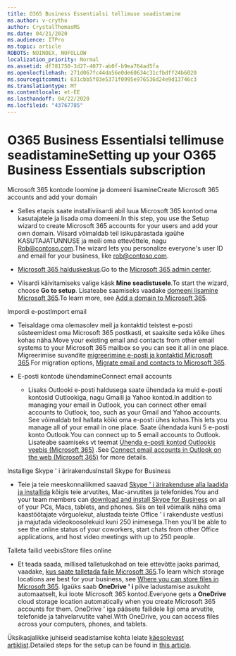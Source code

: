 ```yaml
---
title: O365 Business Essentialsi tellimuse seadistamine
ms.author: v-crytho
author: CrystalThomasMS
ms.date: 04/21/2020
ms.audience: ITPro
ms.topic: article
ROBOTS: NOINDEX, NOFOLLOW
localization_priority: Normal
ms.assetid: df781750-3d27-4077-ab0f-b9ea764ad5fa
ms.openlocfilehash: 271d067fc44da56e0de60634c31cfbdff24b6020
ms.sourcegitcommit: 631cbb5f03e5371f0995e976536d24e9d13746c3
ms.translationtype: MT
ms.contentlocale: et-EE
ms.lasthandoff: 04/22/2020
ms.locfileid: "43767785"
---
```

# <a name="setting-up-your-o365-business-essentials-subscription"></a><span data-ttu-id="c8ed2-102">O365 Business Essentialsi tellimuse seadistamine</span><span class="sxs-lookup"><span data-stu-id="c8ed2-102">Setting up your O365 Business Essentials subscription</span></span>

<span data-ttu-id="c8ed2-103">Microsoft 365 kontode loomine ja domeeni lisamine</span><span class="sxs-lookup"><span data-stu-id="c8ed2-103">Create Microsoft 365 accounts and add your domain</span></span>
  
- <span data-ttu-id="c8ed2-104">Selles etapis saate installiviisardi abil luua Microsoft 365 kontod oma kasutajatele ja lisada oma domeeni.</span><span class="sxs-lookup"><span data-stu-id="c8ed2-104">In this step, you use the Setup wizard to create Microsoft 365 accounts for your users and add your own domain.</span></span> <span data-ttu-id="c8ed2-105">Viisard võimaldab teil isikupärastada igaühe KASUTAJATUNNUSE ja meili oma ettevõttele, nagu [Rob@contoso.com](mailto:rob@contoso.com).</span><span class="sxs-lookup"><span data-stu-id="c8ed2-105">The wizard lets you personalize everyone's user ID and email for your business, like [rob@contoso.com](mailto:rob@contoso.com).</span></span>
    
- <span data-ttu-id="c8ed2-106">[Microsoft 365 halduskeskus](https://login.partner.microsoftonline.cn/).</span><span class="sxs-lookup"><span data-stu-id="c8ed2-106">Go to the [Microsoft 365 admin center](https://login.partner.microsoftonline.cn/).</span></span>
    
- <span data-ttu-id="c8ed2-107">Viisardi käivitamiseks valige käsk **Mine seadistusele**.</span><span class="sxs-lookup"><span data-stu-id="c8ed2-107">To start the wizard, choose **Go to setup**.</span></span> <span data-ttu-id="c8ed2-108">Lisateabe saamiseks vaadake [domeeni lisamine Microsoft 365](https://docs.microsoft.com/office365/admin/setup/add-domain).</span><span class="sxs-lookup"><span data-stu-id="c8ed2-108">To learn more, see [Add a domain to Microsoft 365](https://docs.microsoft.com/office365/admin/setup/add-domain).</span></span>
    
<span data-ttu-id="c8ed2-109">Impordi e-post</span><span class="sxs-lookup"><span data-stu-id="c8ed2-109">Import email</span></span>
  
- <span data-ttu-id="c8ed2-110">Teisaldage oma olemasolev meil ja kontaktid teistest e-posti süsteemidest oma Microsoft 365 postkasti, et saaksite seda kõike ühes kohas näha.</span><span class="sxs-lookup"><span data-stu-id="c8ed2-110">Move your existing email and contacts from other email systems to your Microsoft 365 mailbox so you can see it all in one place.</span></span> <span data-ttu-id="c8ed2-111">Migreerimise suvandite [migreerimine e-posti ja kontaktid Microsoft 365](https://docs.microsoft.com/office365/admin/setup/migrate-email-and-contacts-admin).</span><span class="sxs-lookup"><span data-stu-id="c8ed2-111">For migration options, [Migrate email and contacts to Microsoft 365](https://docs.microsoft.com/office365/admin/setup/migrate-email-and-contacts-admin).</span></span>
    
- <span data-ttu-id="c8ed2-112">E-posti kontode ühendamine</span><span class="sxs-lookup"><span data-stu-id="c8ed2-112">Connect email accounts</span></span>
    
  - <span data-ttu-id="c8ed2-113">Lisaks Outlooki e-posti haldusega saate ühendada ka muid e-posti kontosid Outlookiga, nagu Gmaili ja Yahoo kontod.</span><span class="sxs-lookup"><span data-stu-id="c8ed2-113">In addition to managing your email in Outlook, you can connect other email accounts to Outlook, too, such as your Gmail and Yahoo accounts.</span></span> <span data-ttu-id="c8ed2-114">See võimaldab teil hallata kõiki oma e-posti ühes kohas.</span><span class="sxs-lookup"><span data-stu-id="c8ed2-114">This lets you manage all of your email in one place.</span></span> <span data-ttu-id="c8ed2-115">Saate ühendada kuni 5 e-posti konto Outlook.</span><span class="sxs-lookup"><span data-stu-id="c8ed2-115">You can connect up to 5 email accounts to Outlook.</span></span> <span data-ttu-id="c8ed2-116">Lisateabe saamiseks vt teemat [Ühenda e-posti kontod Outlookis veebis (Microsoft 365)](https://support.office.com/Article/Connect-email-accounts-in-Outlook-on-the-web-Office-365-d7012ff0-924f-4f78-8aca-c3912d886c4d) .</span><span class="sxs-lookup"><span data-stu-id="c8ed2-116">See [Connect email accounts in Outlook on the web (Microsoft 365)](https://support.office.com/Article/Connect-email-accounts-in-Outlook-on-the-web-Office-365-d7012ff0-924f-4f78-8aca-c3912d886c4d) for more details.</span></span> 
    
<span data-ttu-id="c8ed2-117">Installige Skype ' i ärirakendus</span><span class="sxs-lookup"><span data-stu-id="c8ed2-117">Install Skype for Business</span></span>
  
- <span data-ttu-id="c8ed2-118">Teie ja teie meeskonnaliikmed saavad [Skype ' i ärirakenduse alla laadida ja installida](https://support.office.com/Article/download-and-install-Skype-for-Business-8a0d4da8-9d58-44f9-9759-5c8f340cb3fb) kõigis teie arvutites, Mac-arvutites ja telefonides.</span><span class="sxs-lookup"><span data-stu-id="c8ed2-118">You and your team members can [download and install Skype for Business](https://support.office.com/Article/download-and-install-Skype-for-Business-8a0d4da8-9d58-44f9-9759-5c8f340cb3fb) on all of your PCs, Macs, tablets, and phones.</span></span> <span data-ttu-id="c8ed2-119">Siis on teil võimalik näha oma kaastöötajate võrguolekut, alustada teiste Office ' i rakenduste vestlusi ja majutada videokoosolekuid kuni 250 inimesega.</span><span class="sxs-lookup"><span data-stu-id="c8ed2-119">Then you'll be able to see the online status of your coworkers, start chats from other Office applications, and host video meetings with up to 250 people.</span></span> 
    
<span data-ttu-id="c8ed2-120">Talleta failid veebis</span><span class="sxs-lookup"><span data-stu-id="c8ed2-120">Store files online</span></span>
  
- <span data-ttu-id="c8ed2-121">Et teada saada, millised talletuskohad on teie ettevõtte jaoks parimad, vaadake, [kus saate talletada faile Microsoft 365](https://support.office.com/article/c7c20284-bc94-47f4-9728-d28e9daf0790.aspx).</span><span class="sxs-lookup"><span data-stu-id="c8ed2-121">To learn which storage locations are best for your business, see [Where you can store files in Microsoft 365](https://support.office.com/article/c7c20284-bc94-47f4-9728-d28e9daf0790.aspx).</span></span> <span data-ttu-id="c8ed2-122">Igaüks saab **OneDrive ' i** pilve ladustamise asukoht automaatselt, kui loote Microsoft 365 kontod.</span><span class="sxs-lookup"><span data-stu-id="c8ed2-122">Everyone gets a **OneDrive** cloud storage location automatically when you create Microsoft 365 accounts for them.</span></span> <span data-ttu-id="c8ed2-123">OneDrive ' iga pääsete failidele ligi oma arvutite, telefonide ja tahvelarvutite vahel.</span><span class="sxs-lookup"><span data-stu-id="c8ed2-123">With OneDrive, you can access files across your computers, phones, and tablets.</span></span> 
    
<span data-ttu-id="c8ed2-124">Üksikasjalikke juhiseid seadistamise kohta leiate [käesolevast artiklist](https://docs.microsoft.com/office365/admin/setup/setup).</span><span class="sxs-lookup"><span data-stu-id="c8ed2-124">Detailed steps for the setup can be found in [this article](https://docs.microsoft.com/office365/admin/setup/setup).</span></span>
  


